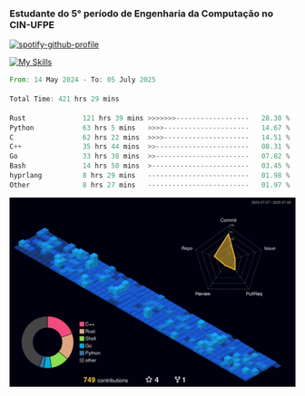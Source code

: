 
### Estudante do 5° período de Engenharia da Computação no CIN-UFPE

[![spotify-github-profile](https://spotify-github-profile.kittinanx.com/api/view?uid=21nggge2ld354asa4l3xoze2q&cover_image=true&theme=novatorem&show_offline=false&background_color=000000&interchange=true&bar_color=53b14f&bar_color_cover=true)](https://github.com/kittinan/spotify-github-profile)


[![My Skills](https://skillicons.dev/icons?i=c,cpp,rust,py,java,neovim&theme=dark)](https://skillicons.dev)

<!--START_SECTION:waka-->

```rust
From: 14 May 2024 - To: 05 July 2025

Total Time: 421 hrs 29 mins

Rust              121 hrs 39 mins >>>>>>>------------------   28.30 %
Python            63 hrs 5 mins   >>>>---------------------   14.67 %
C                 62 hrs 22 mins  >>>>---------------------   14.51 %
C++               35 hrs 44 mins  >>-----------------------   08.31 %
Go                33 hrs 38 mins  >>-----------------------   07.82 %
Bash              14 hrs 50 mins  >------------------------   03.45 %
hyprlang          8 hrs 29 mins   -------------------------   01.98 %
Other             8 hrs 27 mins   -------------------------   01.97 %
```

<!--END_SECTION:waka-->

![](./profile-3d-contrib/profile-night-view.svg)
